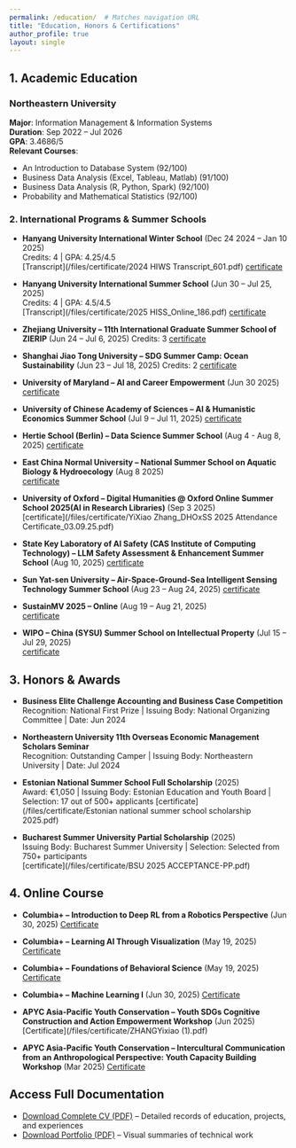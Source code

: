 ```yaml
---
permalink: /education/  # Matches navigation URL
title: "Education, Honors & Certifications"
author_profile: true
layout: single
---
```


## 1. Academic Education
### Northeastern University
**Major**: Information Management & Information Systems  
**Duration**: Sep 2022 – Jul 2026  
**GPA**: 3.4686/5  
**Relevant Courses**:  
- An Introduction to Database System (92/100)  
- Business Data Analysis (Excel, Tableau, Matlab) (91/100)  
- Business Data Analysis (R, Python, Spark) (92/100)  
- Probability and Mathematical Statistics (92/100)  


### 2. International Programs & Summer Schools
- **Hanyang University International Winter School** (Dec 24 2024 – Jan 10 2025)  
  Credits: 4 | GPA: 4.25/4.5  
  [Transcript](/files/certificate/2024 HIWS Transcript_601.pdf)   [certificate](/files/certificate/20250122153249174.pdf) 
  
- **Hanyang University International Summer School** (Jun 30 – Jul 25, 2025)  
  Credits: 4 | GPA: 4.5/4.5  
  [Transcript](/files/certificate/2025 HISS_Online_186.pdf)   [certificate](/files/certificate/20250814164102509.pdf) 

- **Zhejiang University – 11th International Graduate Summer School of ZIERIP** (Jun 24 – Jul 6, 2025)  Credits: 3 
  [certificate](/files/certificate/4_certificate_q13558882230@outlook.com_1756454036468_1.pdf)
   
- **Shanghai Jiao Tong University – SDG Summer Camp: Ocean Sustainability** (Jun 23 – Jul 18, 2025)  Credits: 2
  [certificate](/files/certificate/27b2c7de1205ad968fb3a0f6716cac9af3c0221c936909f81c9a1eee3dfc134e.png)
    
- **University of Maryland – AI and Career Empowerment** (Jun 30 2025)
  [certificate](/files/certificate/ai-and-career-empowerment-yixiao-zhang.pdf)
  
- **University of Chinese Academy of Sciences – AI & Humanistic Economics Summer School** (Jul 9 – Jul 11, 2025)
  [certificate](/files/certificate/18202429280_ZYX.pdf)
  
- **Hertie School (Berlin) – Data Science Summer School** (Aug 4 - Aug 8, 2025)
  [certificate](/files/certificate/DS3_Certificate.png)

- **East China Normal University – National Summer School on Aquatic Biology & Hydroecology** (Aug 8 2025)  
  [certificate](/files/certificate/张一枭-结业证书.pdf)

- **University of Oxford – Digital Humanities @ Oxford  Online Summer School 2025(AI in Research Libraries)** (Sep 3 2025)  
  [certificate](/files/certificate/YiXiao Zhang_DHOxSS 2025 Attendance Certificate_03.09.25.pdf)

- **State Key Laboratory of AI Safety (CAS Institute of Computing Technology) – LLM Safety Assessment & Enhancement Summer School** (Aug 10, 2025)
  [certificate](/files/certificate/thumbnail_结业证书--算法安全--张一枭.png)

- **Sun Yat-sen University – Air-Space-Ground-Sea Intelligent Sensing Technology Summer School** (Aug 23 – Aug 24, 2025)
  [certificate](/files/certificate/张一枭.jpg)

- **SustainMV 2025 – Online** (Aug 19 – Aug 21, 2025)   
  [certificate](/files/certificate/Certificate_YiXiaoZhang.pdf)

- **WIPO – China (SYSU) Summer School on Intellectual Property** (Jul 15 – Jul 29, 2025)  
  [certificate](/files/certificate/wipo-sysu-ip-2025.pdf)


## 3. Honors & Awards
- **Business Elite Challenge Accounting and Business Case Competition**  
  Recognition: National First Prize | Issuing Body: National Organizing Committee | Date: Jun 2024
  
- **Northeastern University 11th Overseas Economic Management Scholars Seminar**  
  Recognition: Outstanding Camper | Issuing Body: Northeastern University | Date: Jul 2024
   
- **Estonian National Summer School Full Scholarship** (2025)  
  Award: €1,050 | Issuing Body: Estonian Education and Youth Board | Selection: 17 out of 500+ applicants
  [certificate](/files/certificate/Estonian national summer school scholarship 2025.pdf)

- **Bucharest Summer University Partial Scholarship** (2025)  
  Issuing Body: Bucharest Summer University | Selection: Selected from 750+ participants  
  [certificate](/files/certificate/BSU 2025 ACCEPTANCE-PP.pdf)


## 4. Online Course
- **Columbia+ – Introduction to Deep RL from a Robotics Perspective** (Jun 30, 2025)
  [Certificate](/files/certificate/j4iv5g5y_1751263184922.pdf)

- **Columbia+ – Learning AI Through Visualization** (May 19, 2025)
  [Certificate](/files/certificate/kux39nif_1747643142796.pdf)

- **Columbia+ – Foundations of Behavioral Science** (May 19, 2025)
  [Certificate](/files/certificate/rbnseb0c_1747646644965.pdf)

- **Columbia+ – Machine Learning I** (Jun 30, 2025)
  [Certificate](/files/certificate/ytt0smfv_1751266824076.pdf)

- **APYC Asia-Pacific Youth Conservation – Youth SDGs Cognitive Construction and Action Empowerment Workshop** (Jun 2025)
  [Certificate](/files/certificate/ZHANGYixiao (1).pdf)
  
- **APYC Asia-Pacific Youth Conservation – Intercultural Communication from an Anthropological Perspective: Youth Capacity Building Workshop** (Mar 2025)
  [Certificate](/files/certificate/ZHANGYixiao.pdf)  


## Access Full Documentation
- [Download Complete CV (PDF)](/files/CV.pdf) – Detailed records of education, projects, and experiences  
- [Download Portfolio (PDF)](/files/portfolio.pdf) – Visual summaries of technical work
